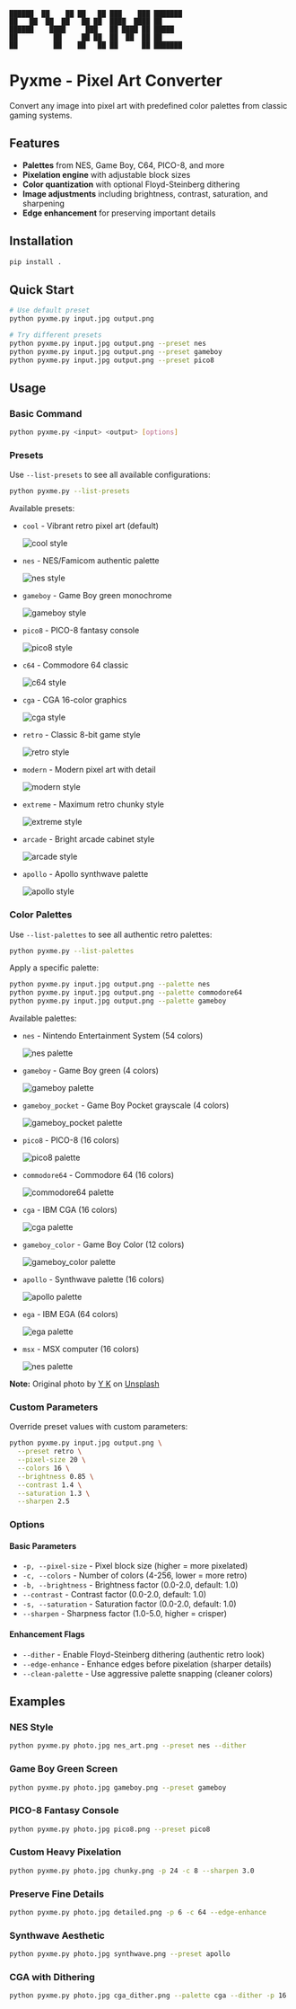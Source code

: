 ```
██████  ██    ██ ██   ██ ███    ███ ███████
██   ██  ██  ██   ██ ██  ████  ████ ██     
██████    ████     ███   ██ ████ ██ █████  
██         ██     ██ ██  ██  ██  ██ ██     
██         ██    ██   ██ ██      ██ ███████
```
# Pyxme - Pixel Art Converter

Convert any image into pixel art with predefined color palettes from classic gaming systems.

## Features

- **Palettes** from NES, Game Boy, C64, PICO-8, and more
- **Pixelation engine** with adjustable block sizes
- **Color quantization** with optional Floyd-Steinberg dithering
- **Image adjustments** including brightness, contrast, saturation, and sharpening
- **Edge enhancement** for preserving important details

## Installation

```bash
pip install .
```

## Quick Start

```bash
# Use default preset
python pyxme.py input.jpg output.png

# Try different presets
python pyxme.py input.jpg output.png --preset nes
python pyxme.py input.jpg output.png --preset gameboy
python pyxme.py input.jpg output.png --preset pico8
```

## Usage

### Basic Command

```bash
python pyxme.py <input> <output> [options]
```

### Presets

Use `--list-presets` to see all available configurations:

```bash
python pyxme.py --list-presets
```

Available presets:
- `cool` - Vibrant retro pixel art (default)

  ![cool style](img/cool.jpg)

- `nes` - NES/Famicom authentic palette

  ![nes style](img/nes.jpg)

- `gameboy` - Game Boy green monochrome

  ![gameboy style](img/gameboy.jpg)

- `pico8` - PICO-8 fantasy console

  ![pico8 style](img/pico8.jpg)

- `c64` - Commodore 64 classic

  ![c64 style](img/c64.jpg)

- `cga` - CGA 16-color graphics

  ![cga style](img/cga.jpg)

- `retro` - Classic 8-bit game style

  ![retro style](img/retro.jpg)

- `modern` - Modern pixel art with detail

  ![modern style](img/modern.jpg)

- `extreme` - Maximum retro chunky style

  ![extreme style](img/extreme.jpg)

- `arcade` - Bright arcade cabinet style

  ![arcade style](img/arcade.jpg)

- `apollo` - Apollo synthwave palette

  ![apollo style](img/apollo.jpg)

### Color Palettes

Use `--list-palettes` to see all authentic retro palettes:

```bash
python pyxme.py --list-palettes
```

Apply a specific palette:

```bash
python pyxme.py input.jpg output.png --palette nes
python pyxme.py input.jpg output.png --palette commodore64
python pyxme.py input.jpg output.png --palette gameboy
```

Available palettes:
- `nes` - Nintendo Entertainment System (54 colors)
 
  ![nes palette](img/nes_palette.jpg)

- `gameboy` - Game Boy green (4 colors)

  ![gameboy palette](img/gameboy_palette.jpg)

- `gameboy_pocket` - Game Boy Pocket grayscale (4 colors)

  ![gameboy_pocket palette](img/gameboy_pocket_palette.jpg)

- `pico8` - PICO-8 (16 colors)

  ![pico8 palette](img/pico8_palette.jpg)

- `commodore64` - Commodore 64 (16 colors)
  
  ![commodore64 palette](img/commodore64_palette.jpg)

- `cga` - IBM CGA (16 colors)
  
  ![cga palette](img/cga_palette.jpg)

- `gameboy_color` - Game Boy Color (12 colors)
  
  ![gameboy_color palette](img/gameboy_color_palette.jpg)

- `apollo` - Synthwave palette (16 colors)
  
  ![apollo palette](img/apollo_palette.jpg)

- `ega` - IBM EGA (64 colors)
  
  ![ega palette](img/ega_palette.jpg)

- `msx` - MSX computer (16 colors)
  
  ![nes palette](img/nes_palette.jpg)

**Note:**
Original photo by [Y K](https://unsplash.com/@yokeboy?utm_source=unsplash&utm_medium=referral&utm_content=creditCopyText) on [Unsplash](https://unsplash.com/photos/people-on-street-beside-building-during-nighttime-7XWXiF3ZxDg?utm_source=unsplash&utm_medium=referral&utm_content=creditCopyText)

### Custom Parameters

Override preset values with custom parameters:

```bash
python pyxme.py input.jpg output.png \
  --preset retro \
  --pixel-size 20 \
  --colors 16 \
  --brightness 0.85 \
  --contrast 1.4 \
  --saturation 1.3 \
  --sharpen 2.5
```

### Options

#### Basic Parameters
- `-p, --pixel-size` - Pixel block size (higher = more pixelated)
- `-c, --colors` - Number of colors (4-256, lower = more retro)
- `-b, --brightness` - Brightness factor (0.0-2.0, default: 1.0)
- `--contrast` - Contrast factor (0.0-2.0, default: 1.0)
- `-s, --saturation` - Saturation factor (0.0-2.0, default: 1.0)
- `--sharpen` - Sharpness factor (1.0-5.0, higher = crisper)

#### Enhancement Flags
- `--dither` - Enable Floyd-Steinberg dithering (authentic retro look)
- `--edge-enhance` - Enhance edges before pixelation (sharper details)
- `--clean-palette` - Use aggressive palette snapping (cleaner colors)

## Examples

### NES Style
```bash
python pyxme.py photo.jpg nes_art.png --preset nes --dither
```

### Game Boy Green Screen
```bash
python pyxme.py photo.jpg gameboy.png --preset gameboy
```

### PICO-8 Fantasy Console
```bash
python pyxme.py photo.jpg pico8.png --preset pico8
```

### Custom Heavy Pixelation
```bash
python pyxme.py photo.jpg chunky.png -p 24 -c 8 --sharpen 3.0
```

### Preserve Fine Details
```bash
python pyxme.py photo.jpg detailed.png -p 6 -c 64 --edge-enhance
```

### Synthwave Aesthetic
```bash
python pyxme.py photo.jpg synthwave.png --preset apollo
```

### CGA with Dithering
```bash
python pyxme.py photo.jpg cga_dither.png --palette cga --dither -p 16
```


